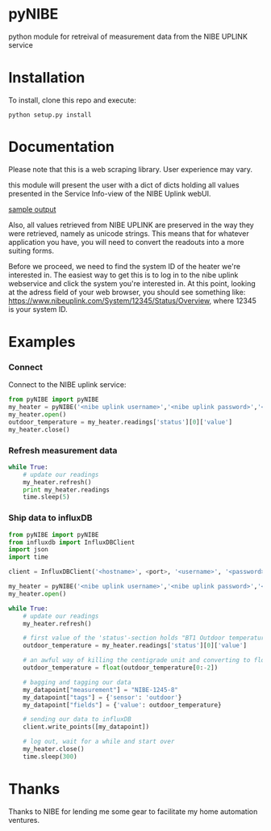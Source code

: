 pyNIBE
=====

python module for retreival of measurement data from the NIBE UPLINK service

Installation
============

To install, clone this repo and execute:

```
python setup.py install
```

Documentation
=============
Please note that this is a web scraping library. User experience may vary.

this module will present the user with a dict of dicts holding all values presented in the Service Info-view of the NIBE Uplink webUI. 

[sample output](tests/mock-data/sample-output.txt)

Also, all values retrieved from NIBE UPLINK are preserved in the way they were retrieved, namely as unicode strings. This means that for whatever application you have, you will need to convert the readouts into a more suiting forms.

Before we proceed, we need to find the system ID of the heater we're interested in. The easiest way to get this is to log in to the nibe uplink webservice and click the system you're interested in. At this point, looking at the adress field of your web browser, you should see something like: https://www.nibeuplink.com/System/12345/Status/Overview, where 12345 is your system ID.

Examples
========

### Connect

Connect to the NIBE uplink service:
```python
from pyNIBE import pyNIBE
my_heater = pyNIBE('<nibe uplink username>','<nibe uplink password>','<system ID>')
my_heater.open()
outdoor_temperature = my_heater.readings['status'][0]['value']
my_heater.close()
```

### Refresh measurement data
```python
while True:
	# update our readings
	my_heater.refresh()
	print my_heater.readings
	time.sleep(5)
```

### Ship data to influxDB
```python
from pyNIBE import pyNIBE
from influxdb import InfluxDBClient
import json
import time

client = InfluxDBClient('<hostname>', <port>, '<username>', '<password>', '<database>')

my_heater = pyNIBE('<nibe uplink username>','<nibe uplink password>','<system ID>')
my_heater.open()

while True:
	# update our readings
	my_heater.refresh()

	# first value of the 'status'-section holds "BT1 Outdoor temperature"
	outdoor_temperature = my_heater.readings['status'][0]['value']

	# an awful way of killing the centigrade unit and converting to float
	outdoor_temperature = float(outdoor_temperature[0:-2])

	# bagging and tagging our data
	my_datapoint["measurement"] = "NIBE-1245-8"
	my_datapoint["tags"] = {'sensor': 'outdoor'}
	my_datapoint["fields"] = {'value': outdoor_temperature}

	# sending our data to influxDB
	client.write_points([my_datapoint])

	# log out, wait for a while and start over
	my_heater.close()
	time.sleep(300)
```

Thanks
======
Thanks to NIBE for lending me some gear to facilitate my home automation ventures.
